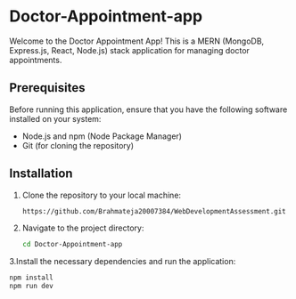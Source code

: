 ﻿# Doctor-Appointment-app

Welcome to the Doctor Appointment App! This is a MERN (MongoDB, Express.js, React, Node.js) stack application for managing doctor appointments.

## Prerequisites

Before running this application, ensure that you have the following software installed on your system:

- Node.js and npm (Node Package Manager)
- Git (for cloning the repository)

## Installation

1. Clone the repository to your local machine:

   ```bash
   https://github.com/Brahmateja20007384/WebDevelopmentAssessment.git
   
2. Navigate to the project directory:
   ```bash
   cd Doctor-Appointment-app

3.Install the necessary dependencies and run the application:
   ```bash
   npm install
  npm run dev

